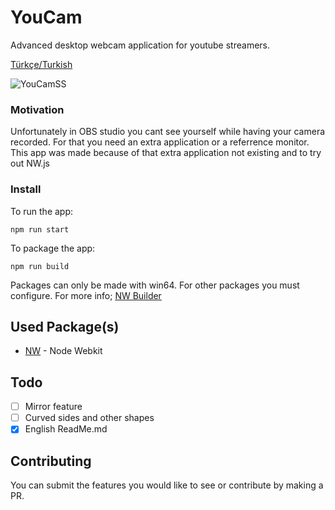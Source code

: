 # YouCam

Advanced desktop webcam application for youtube streamers.

[Türkçe/Turkish](README.md)

![YouCamSS](https://user-images.githubusercontent.com/1472881/100539154-81fe7000-3245-11eb-933d-9c6ad3253a8d.PNG)

### Motivation

Unfortunately in OBS studio you cant see yourself while having your camera recorded. For that you need an extra application or a referrence monitor. This app was made  because of that extra application not existing and to try out NW.js

### Install

To run the app:

```
npm run start
```

To package the app:

```
npm run build
```

Packages can only be made with win64. For other packages you must configure.
For more info; [NW Builder](https://docs.nwjs.io/en/latest/For%20Developers/Building%20NW.js/)

## Used Package(s)

* [NW](https://nwjs.io/) - Node Webkit

## Todo

- [ ] Mirror feature
- [ ] Curved sides and other shapes
- [x] English ReadMe.md

## Contributing

You can submit the features you would like to see or contribute by making a PR.
